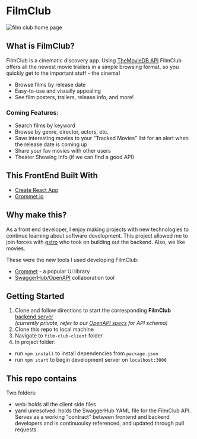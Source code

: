 # FilmClub

![film club home page](https://i.imgur.com/P9q8Iy1.png)

## What is FilmClub?
FilmClub is a cinematic discovery app.  Using [TheMovieDB API](https://developers.themoviedb.org/3/getting-started/introduction) FilmClub offers all the newest movie trailers in a simple browsing format, so you quickly get to the important stuff - the cinema! 
- Browse films by release date
- Easy-to-use and visually appealing
- See film posters, trailers, release info, and more!

### Coming Features:
- Search films by keyword
- Browse by genre, director, actors, etc.
- Save interesting movies to your "Tracked Movies" list for an alert when the release date is coming up
- Share your fav movies with other users
- Theater Showing Info (if we can find a good API)


## This FrontEnd Built With
- [Create React App](https://github.com/facebook/create-react-app)
- [Grommet.io](https://v2.grommet.io/)


## Why make this?
As a front end developer, I enjoy making projects with new technologies to continue learning about software development.  This project allowed me to join forces with [gstro](https://github.com/gstro) who took on building out the backend.  Also, we like movies.

These were the new tools I used developing FilmClub:
- [Grommet](https://v2.grommet.io/) - a popular UI library  
- [SwaggerHub/OpenAPI](https://swagger.io/resources/open-api/) collaboration tool


## Getting Started

1. Clone and follow directions to start the corresponding **FilmClub** [backend server](https://github.com/gstro/film-club-server)   
*(currently private, refer to our [OpenAPI specs](https://github.com/wds9601/film-club/blob/main/yaml-unresolved/swagger.yaml) for API schema)*
3. Clone this repo to local machine
2. Navigate to `film-club-client` folder
4. In project folder:
- run `npm install` to install dependencies from `package.json`
- run `npm start` to begin development server on `localhost:3000`


## This repo contains

Two folders:
  - web: holds all the client side files
  - yaml unresolved: holds the SwaggerHub YAML file for the FilmClub API.  Serves as a working "contract" between frontend and backend developers and is continuoulsy referenced, and updated through pull requests.
